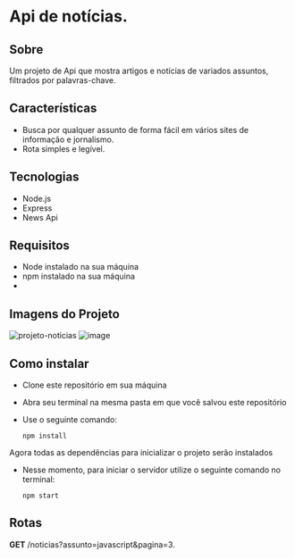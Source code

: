  # Api de notícias.

## Sobre
Um projeto de Api que mostra artigos e notícias de variados assuntos, filtrados por palavras-chave. 

## Características
- Busca por qualquer assunto de forma fácil em vários sites de informação e jornalismo.
- Rota simples e legível.

## Tecnologias
- Node.js
- Express
- News Api

## Requisitos
- Node instalado na sua máquina
- npm instalado na sua máquina
- 
## Imagens do Projeto
![projeto-noticias](https://github.com/Alanado/api-noticias/assets/140202815/5598af16-a8d3-4e19-98a5-0447f3765c2f)
![image](https://github.com/Alanado/api-noticias/assets/140202815/9387cd31-25b3-4827-8faa-74620adf5254)

## Como instalar
- Clone este repositório em sua máquina
- Abra seu terminal na mesma pasta em que você salvou este repositório
- Use o seguinte comando:

      npm install

Agora todas as dependências para inicializar o projeto serão instalados
- Nesse momento, para iniciar o servidor utilize o seguinte comando no terminal:

      npm start

## Rotas
**GET** /noticias?assunto=javascript&pagina=3.





